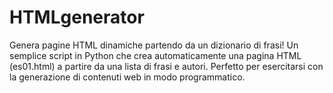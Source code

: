 # HTMLgenerator
Genera pagine HTML dinamiche partendo da un dizionario di frasi!  Un semplice script in Python che crea automaticamente una pagina HTML (es01.html) a partire da una lista di frasi e autori. Perfetto per esercitarsi con la generazione di contenuti web in modo programmatico.
